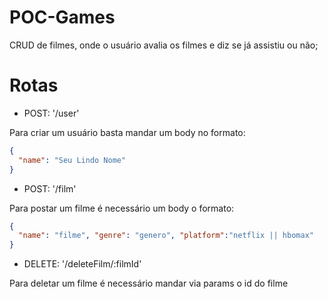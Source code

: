 # POC-Games
CRUD de filmes, onde o usuário avalia os filmes e diz se já assistiu ou não;


# Rotas

- POST: '/user'

Para criar um usuário basta mandar um body no formato:

```json
{
  "name": "Seu Lindo Nome"
}
```

- POST: '/film'

Para postar um filme é necessário um body o formato:

```json
{
  "name": "filme", "genre": "genero", "platform":"netflix || hbomax"
}
```

- DELETE: '/deleteFilm/:filmId'

Para deletar um filme é necessário mandar via params o id do filme


